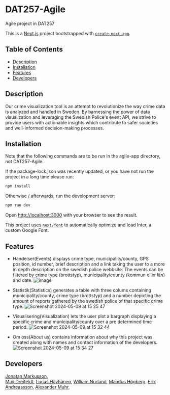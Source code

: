# DAT257-Agile
Agile project in DAT257

This is a [Next.js](https://nextjs.org/) project bootstrapped with [`create-next-app`](https://github.com/vercel/next.js/tree/canary/packages/create-next-app).

## Table of Contents
- [Description](#description)
- [Installation](#installation)
- [Features](#features)
- [Developers](#developers)

## Description 

Our crime visualization tool is an attempt to revolutionize the way crime data is analyzed and handled in Sweden.
By harnessing the power of data visualization and leveraging the Swedish Police's event API, we strive to provide users with actionable insights which contribute to safer societies and well-informed decision-making processes.


## Installation
Note that the following commands are to be run in the agile-app directory, not DAT257-Agile.

If the package-lock.json was recently updated, or you have not run the project in a long time please run:

```bash
npm install
```

Otherwise / afterwards, run the development server:

```bash
npm run dev
```

Open [http://localhost:3000](http://localhost:3000) with your browser to see the result.

This project uses [`next/font`](https://nextjs.org/docs/basic-features/font-optimization) to automatically optimize and load Inter, a custom Google Font.

## Features
- Händelser(Events) displays crime type, municipality/county, GPS position, id number, brief description and a link taking the user to a more in depth description on the swedish police webbsite. The events can be filtered by crime type (brottstyp), municipality/county (kommun eller län) and date.
![image](https://github.com/willayy/DAT257-Agile/assets/91186024/ebb11a07-ab23-4c6d-92ee-05928a008e62)

- Statistik(Statistics) generates a table with three colums containing municipality/county, crime type (brottstyp) and a number depicting the amount of reports gathered by the swedish police of that specific crime type.
![Screenshot 2024-05-09 at 15 25 47](https://github.com/willayy/DAT257-Agile/assets/91186024/cbc46767-5422-478e-8764-cfb62160baed)

- Visualisering(Visualization) lets the user plot a bargraph displaying a specific crime and municipality/county over a pre determined time period.
![Screenshot 2024-05-09 at 15 32 44](https://github.com/willayy/DAT257-Agile/assets/91186024/bff63173-cdc6-4b77-bfc3-b18ad37199de)

- Om oss(About us) contains information about why this project was created along with names and contact information of the developers. 
![Screenshot 2024-05-09 at 15 34 27](https://github.com/willayy/DAT257-Agile/assets/91186024/ea3f3c8a-b09b-4309-9673-283fbbc13ae2)

## Developers 

[Jonatan Markusson](https://github.com/jmarkusson),  
[Max Dreifeldt](https://github.com/maxdreifeldt), 
[Lucas Häyhänen](https://github.com/Aoc67310), 
[William Norland](https://github.com/willayy), 
[Mandus Högberg](https://github.com/Palpat3), 
[Erik Andreassson](https://github.com/0-Gixty-0), 
[Alexander Muhr](https://github.com/DuchessMuhr), 
